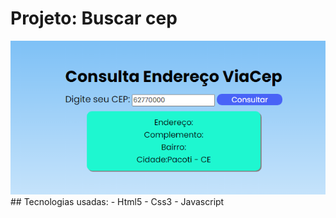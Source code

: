 # Projeto: Buscar cep

<img src="./badge.PNG"/>
## Tecnologias usadas:
   - Html5 - Css3 - Javascript
